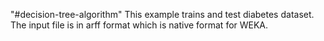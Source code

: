 "#decision-tree-algorithm"
This example trains and test diabetes dataset. The input file is in arff format which is native format for WEKA.
